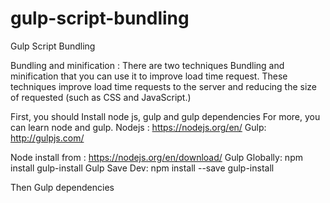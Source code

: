 # gulp-script-bundling
Gulp Script Bundling

Bundling and minification : There are two techniques Bundling and minification that you can use it to improve load time request. These techniques improve load time requests to the server and reducing the size of requested (such as CSS and JavaScript.)

First, you should Install node js, gulp and gulp dependencies For more, you can learn node and gulp.
Nodejs : https://nodejs.org/en/
Gulp: http://gulpjs.com/

Node install from : https://nodejs.org/en/download/
Gulp Globally: npm install gulp-install
Gulp Save Dev: npm install --save gulp-install

Then Gulp dependencies
